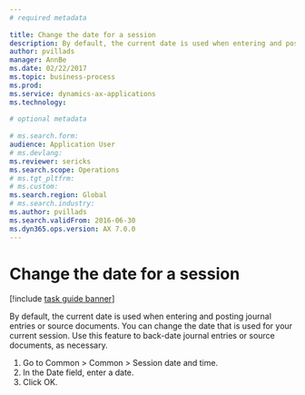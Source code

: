 ```yaml
--- 
# required metadata 
 
title: Change the date for a session
description: By default, the current date is used when entering and posting journal entries or source documents. 
author: pvillads
manager: AnnBe 
ms.date: 02/22/2017
ms.topic: business-process 
ms.prod:  
ms.service: dynamics-ax-applications 
ms.technology:  
 
# optional metadata 
 
# ms.search.form:   
audience: Application User 
# ms.devlang:  
ms.reviewer: sericks
ms.search.scope: Operations 
# ms.tgt_pltfrm:  
# ms.custom:  
ms.search.region: Global
# ms.search.industry: 
ms.author: pvillads
ms.search.validFrom: 2016-06-30 
ms.dyn365.ops.version: AX 7.0.0 
---
```

# Change the date for a session

[!include [task guide banner](../../includes/task-guide-banner.md)]

By default, the current date is used when entering and posting journal entries or source documents. You can change the date that is used for your current session. Use this feature to back-date journal entries or source documents, as necessary.

1. Go to Common > Common > Session date and time.
2. In the Date field, enter a date.
3. Click OK.

